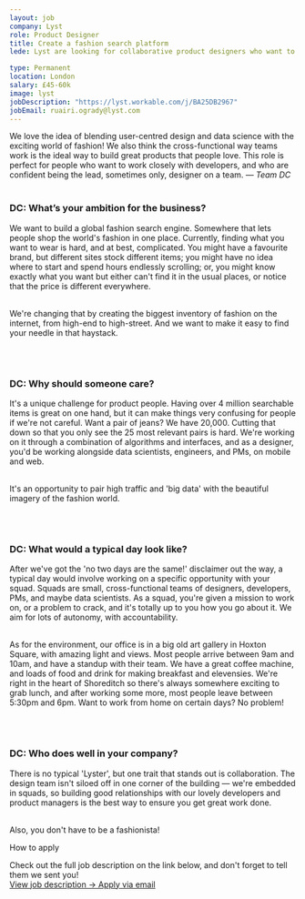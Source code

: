 ```yaml
---
layout: job
company: Lyst
role: Product Designer
title: Create a fashion search platform
lede: Lyst are looking for collaborative product designers who want to work at the intersection of algorithms and interfaces.

type: Permanent
location: London
salary: £45-60k
image: lyst
jobDescription: "https://lyst.workable.com/j/BA25DB2967"
jobEmail: ruairi.ogrady@lyst.com
---
```


<span class="text-heavy">We love the idea of blending user-centred design and data science with the exciting world of fashion! We also think the cross-functional way teams work is the ideal way to build great products that people love. This role is perfect for people who want to work closely with developers, and who are confident being the lead, sometimes only, designer on a team. &mdash; *Team DC*</span>
<br><br>
### DC: What’s your ambition for the business?
We want to build a global fashion search engine. Somewhere that lets people shop the world's fashion in one place. Currently, finding what you want to wear is hard, and at best, complicated. You might have a favourite brand, but different sites stock different items; you might have no idea where to start and spend hours endlessly scrolling; or, you might know exactly what you want but either can't find it in the usual places, or notice that the price is different everywhere.<br><br>

We're changing that by creating the biggest inventory of fashion on the internet, from high-end to high-street. And we want to make it easy to find your needle in that haystack.

<br><br>
### DC: Why should someone care?
It's a unique challenge for product people. Having over 4 million searchable items is great on one hand, but it can make things very confusing for people if we're not careful. Want a pair of jeans? We have 20,000. Cutting that down so that you only see the 25 most relevant pairs is hard. We're working on it through a combination of algorithms and interfaces, and as a designer, you'd be working alongside data scientists, engineers, and PMs, on mobile and web.<br><br>

It's an opportunity to pair high traffic and 'big data' with the beautiful imagery of the fashion world.

<br><br>
### DC: What would a typical day look like?
After we've got the 'no two days are the same!' disclaimer out the way, a typical day would involve working on a specific opportunity with your squad. Squads are small, cross-functional teams of designers, developers, PMs, and maybe data scientists. As a squad, you're given a mission to work on, or a problem to crack, and it's totally up to you how you go about it. We aim for lots of autonomy, with accountability.<br><br>

As for the environment, our office is in a big old art gallery in Hoxton Square, with amazing light and views. Most people arrive between 9am and 10am, and have a standup with their team. We have a great coffee machine, and loads of food and drink for making breakfast and elevensies. We're right in the heart of Shoreditch so there's always somewhere exciting to grab lunch, and after working some more, most people leave between 5:30pm and 6pm. Want to work from home on certain days? No problem!

<br><br>
### DC: Who does well in your company?
There is no typical 'Lyster', but one trait that stands out is collaboration. The design team isn't siloed off in one corner of the building &mdash; we're embedded in squads, so building good relationships with our lovely developers and product managers is the best way to ensure you get great work done.<br><br>

Also, you don't have to be a fashionista!

<div class="job-listing__box text-body u-margin-Tl" markdown="1">
  <p class="text-primary text-upper u-margin-Bs">How to apply</p>
  Check out the full job description on the link below, and don't forget to tell them we sent you!
</div>
<div class="job-listing__box--cta text-body">
  <a href="{{ page.jobDescription }}" target="_blank" class="job-listing__box--description btn btn--primary link-invert--plain text-x-small text-upper text-center">
    View job description &rarr;
  </a>
  <a href="mailto:{{ page.jobEmail }}" target="_blank" class="job-listing__box--apply btn--secondary link-plain text-x-small text-upper text-center">
    Apply via email
  </a>
</div>

